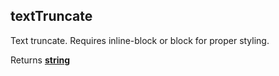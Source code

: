 <!-- Generated by documentation.js. Update this documentation by updating the source code. -->

## textTruncate

Text truncate. Requires inline-block or block for proper styling.

Returns **[string][1]** 

[1]: https://developer.mozilla.org/docs/Web/JavaScript/Reference/Global_Objects/String
